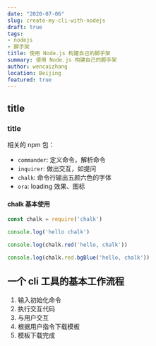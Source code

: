 ```yaml
---
date: "2020-07-06"
slug: create-my-cli-with-nodejs
draft: true
tags:
- nodejs
- 脚手架
title: 使用 Node.js 构建自己的脚手架
summary: 使用 Node.js 构建自己的脚手架
author: wencaizhang
location: Beijing
featured: true
---
```



## title

### title

相关的 npm 包：

- `commander`: 定义命令，解析命令
- `inquirer`: 做出交互，如提问
- `chalk`: 命令行输出五颜六色的字体
- `ora`: loading 效果、图标

#### chalk 基本使用

```js
const chalk = require('chalk')

console.log('hello chalk')

console.log(chalk.red('hello, chalk'))

console.log(chalk.red.bgBlue('hello, chalk'))
```

## 一个 cli 工具的基本工作流程

1. 输入初始化命令
2. 执行交互代码
3. 与用户交互
4. 根据用户指令下载模板
5. 模板下载完成
